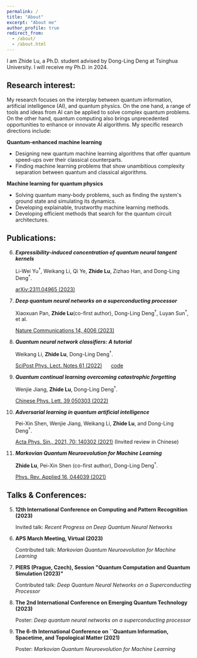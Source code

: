 ```yaml
---
permalink: /
title: "About"
excerpt: "About me"
author_profile: true
redirect_from: 
  - /about/
  - /about.html
---
```



I am Zhide Lu, a Ph.D. student advised by Dong-Ling Deng at Tsinghua University. I will receive my Ph.D. in 2024.

## Research interest:

My research focuses on the interplay between quantum information, artificial intelligence (AI), and quantum physics. On the one hand, a range of tools and ideas from AI can be applied to solve complex quantum problems. On the other hand, quantum computing also brings unprecedented opportunities to enhance or innovate AI algorithms. 
My specific research directions include:

**Quantum-enhanced machine learning**
- Designing new quantum machine learning algorithms that offer quantum speed-ups over their classical counterparts.
- Finding machine learning problems that show unambitious complexity separation between quantum and classical algorithms.

**Machine learning for quantum physics**
  - Solving quantum many-body problems, such as finding the system's ground state and simulating its dynamics.
  - Developing explainable, trustworthy machine learning methods.
  - Developing efficient methods that search for the quantum circuit architectures.


## Publications:


6. ***Expressibility-induced concentration of quantum neural tangent kernels***

   Li-Wei Yu<sup>$\dagger$</sup>, Weikang Li, Qi Ye, **Zhide Lu**, Zizhao Han, and Dong-Ling Deng<sup>$\dagger$</sup>.

   [arXiv:2311.04965 (2023)](https://arxiv.org/abs/2311.04965)


5. ***Deep quantum neural networks on a superconducting processor***

   Xiaoxuan Pan, **Zhide Lu**(co-first author), Dong-Ling Deng<sup>$\dagger$</sup>, Luyan Sun<sup>$\dagger$</sup>, et al.

   [Nature Communications 14, 4006 (2023)](https://www.nature.com/articles/s41467-023-39785-8)


4. ***Quantum neural network classifiers: A tutorial***

   Weikang Li, **Zhide Lu**, Dong-Ling Deng<sup>$\dagger$</sup>.

   [SciPost Phys. Lect. Notes 61 (2022)](https://scipost.org/SciPostPhysLectNotes.61)  $\quad$
   [code](https://github.com/LWKJJONAK/Quantum_Neural_Network_Classifiers)

3. ***Quantum continual learning overcoming catastrophic forgetting***

   Wenjie Jiang, **Zhide Lu**, Dong-Ling Deng<sup>$\dagger$</sup>.

   [Chinese Phys. Lett. 39 050303 (2022)](https://iopscience.iop.org/article/10.1088/0256-307X/39/5/050303)
   

2. ***Adversarial learning in quantum artificial intelligence***

   Pei-Xin Shen, Wenjie Jiang, Weikang Li, **Zhide Lu**, and Dong-Ling Deng<sup>$\dagger$</sup>.
 
   [Acta Phys. Sin., 2021, 70: 140302 (2021)](https://wulixb.iphy.ac.cn/en/article/doi/10.7498/aps.70.20210789) (Invited review in Chinese)


1. ***Markovian Quantum Neuroevolution for Machine Learning***
   
   **Zhide Lu**, Pei-Xin Shen (co-first author), Dong-Ling Deng<sup>$\dagger$</sup>.

   [Phys. Rev. Applied 16, 044039 (2021)](https://journals.aps.org/prapplied/abstract/10.1103/PhysRevApplied.16.044039) 



## Talks & Conferences:


5. **12th International Conference on Computing and Pattern Recognition (2023)**
   
   Invited talk: *Recent Progress on Deep Quantum Neural Networks*

4. **APS March Meeting, Virtual (2023)**

   Contributed talk: *Markovian Quantum Neuroevolution for Machine Learning*

3. **PIERS (Prague, Czech), Session "Quantum Computation and Quantum Simulation (2023)"**

   Contributed talk: *Deep Quantum Neural Networks on a Superconducting Processor*

2. **The 2nd International Conference on Emerging Quantum Technology (2023)**

   Poster: *Deep quantum neural networks on a superconducting processor*

1. **The 6-th International Conference on ``Quantum Information, Spacetime, and Topological Matter (2021)**

   Poster: *Markovian Quantum Neuroevolution for Machine Learning*










   

